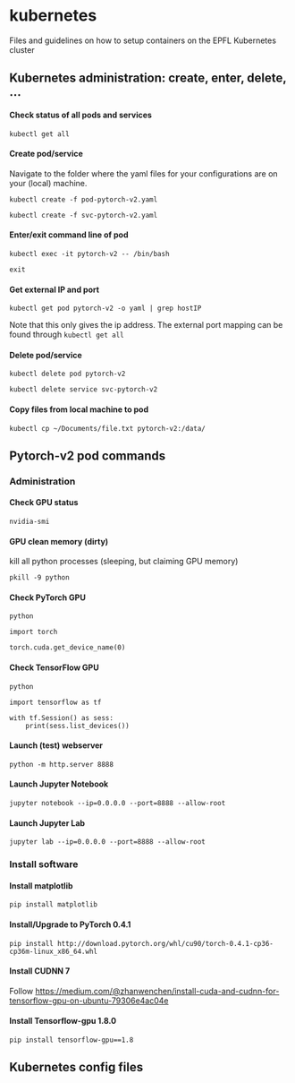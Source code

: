 # kubernetes
Files and guidelines on how to setup containers on the EPFL Kubernetes cluster

## Kubernetes administration: create, enter, delete, ...

#### Check status of all pods and services

`kubectl get all`

#### Create pod/service

Navigate to the folder where the yaml files for your configurations are on your (local) machine.

`kubectl create -f pod-pytorch-v2.yaml`

`kubectl create -f svc-pytorch-v2.yaml`

#### Enter/exit command line of pod

`kubectl exec -it pytorch-v2 -- /bin/bash`

`exit`

#### Get external IP and port

`kubectl get pod pytorch-v2 -o yaml | grep hostIP`

Note that this only gives the ip address. The external port mapping can be found through `kubectl get all`

#### Delete pod/service

`kubectl delete pod pytorch-v2`

`kubectl delete service svc-pytorch-v2`

#### Copy files from local machine to pod
`kubectl cp ~/Documents/file.txt pytorch-v2:/data/`

## Pytorch-v2 pod commands

### Administration

#### Check GPU status

`nvidia-smi`

#### GPU clean memory (dirty)
kill all python processes (sleeping, but claiming GPU memory)

`pkill -9 python`

#### Check PyTorch GPU

`python`

`import torch`

`torch.cuda.get_device_name(0)`

#### Check TensorFlow GPU

`python`

`import tensorflow as tf`

```
with tf.Session() as sess:
    print(sess.list_devices())
```

#### Launch (test) webserver

`python -m http.server 8888`

#### Launch Jupyter Notebook

`jupyter notebook --ip=0.0.0.0 --port=8888 --allow-root`

#### Launch Jupyter Lab

`jupyter lab --ip=0.0.0.0 --port=8888 --allow-root`

### Install software

#### Install matplotlib

`pip install matplotlib`

#### Install/Upgrade to PyTorch 0.4.1
`pip install http://download.pytorch.org/whl/cu90/torch-0.4.1-cp36-cp36m-linux_x86_64.whl`

#### Install CUDNN 7
Follow https://medium.com/@zhanwenchen/install-cuda-and-cudnn-for-tensorflow-gpu-on-ubuntu-79306e4ac04e

#### Install Tensorflow-gpu 1.8.0
`pip install tensorflow-gpu==1.8`

## Kubernetes config files
